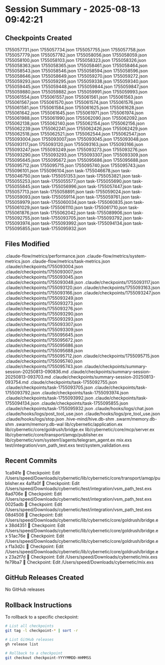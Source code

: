 # Session Summary - 2025-08-13 09:42:21

## Checkpoints Created
1755057731.json
1755057734.json
1755057755.json
1755057758.json
1755057779.json
1755057782.json
1755058056.json
1755058059.json
1755058100.json
1755058103.json
1755058323.json
1755058326.json
1755058363.json
1755058365.json
1755058461.json
1755058464.json
1755058543.json
1755058546.json
1755058594.json
1755058596.json
1755058646.json
1755058649.json
1755059270.json
1755059272.json
1755059293.json
1755059295.json
1755059338.json
1755059340.json
1755059445.json
1755059448.json
1755059844.json
1755059847.json
1755059880.json
1755059882.json
1755059991.json
1755059993.json
1755061554.json
1755061557.json
1755061561.json
1755061563.json
1755061567.json
1755061570.json
1755061574.json
1755061576.json
1755061581.json
1755061584.json
1755061625.json
1755061628.json
1755061642.json
1755061645.json
1755061971.json
1755061974.json
1755061988.json
1755061990.json
1755062090.json
1755062092.json
1755062138.json
1755062140.json
1755062154.json
1755062156.json
1755062239.json
1755062241.json
1755062426.json
1755062429.json
1755062518.json
1755062521.json
1755062544.json
1755062547.json
1755093004.json
1755093007.json
1755093045.json
1755093048.json
1755093117.json
1755093120.json
1755093163.json
1755093166.json
1755093247.json
1755093249.json
1755093273.json
1755093276.json
1755093290.json
1755093293.json
1755093307.json
1755093309.json
1755095645.json
1755095672.json
1755095686.json
1755095688.json
1755095712.json
1755095715.json
1755095740.json
1755095743.json
1755096101.json
1755096104.json
task-1755046678.json
task-1755046750.json
task-1755051353.json
task-1755053821.json
task-1755055253.json
task-1755055577.json
task-1755055690.json
task-1755055845.json
task-1755056996.json
task-1755057447.json
task-1755057713.json
task-1755058891.json
task-1755059024.json
task-1755059093.json
task-1755059114.json
task-1755059761.json
task-1755059979.json
task-1755060034.json
task-1755060835.json
task-1755061029.json
task-1755061110.json
task-1755061710.json
task-1755061876.json
task-1755062042.json
task-1755089906.json
task-1755092755.json
task-1755093705.json
task-1755093792.json
task-1755093974.json
task-1755093992.json
task-1755094134.json
task-1755095855.json
task-1755095932.json

## Files Modified
.claude-flow/metrics/performance.json
.claude-flow/metrics/system-metrics.json
.claude-flow/metrics/task-metrics.json
.claude/checkpoints/1755093004.json
.claude/checkpoints/1755093007.json
.claude/checkpoints/1755093045.json
.claude/checkpoints/1755093048.json
.claude/checkpoints/1755093117.json
.claude/checkpoints/1755093120.json
.claude/checkpoints/1755093163.json
.claude/checkpoints/1755093166.json
.claude/checkpoints/1755093247.json
.claude/checkpoints/1755093249.json
.claude/checkpoints/1755093273.json
.claude/checkpoints/1755093276.json
.claude/checkpoints/1755093290.json
.claude/checkpoints/1755093293.json
.claude/checkpoints/1755093307.json
.claude/checkpoints/1755093309.json
.claude/checkpoints/1755095645.json
.claude/checkpoints/1755095672.json
.claude/checkpoints/1755095686.json
.claude/checkpoints/1755095688.json
.claude/checkpoints/1755095712.json
.claude/checkpoints/1755095715.json
.claude/checkpoints/1755095740.json
.claude/checkpoints/1755095743.json
.claude/checkpoints/summary-session-20250813-090836.md
.claude/checkpoints/summary-session-20250813-093703.md
.claude/checkpoints/summary-session-20250813-093754.md
.claude/checkpoints/task-1755092755.json
.claude/checkpoints/task-1755093705.json
.claude/checkpoints/task-1755093792.json
.claude/checkpoints/task-1755093974.json
.claude/checkpoints/task-1755093992.json
.claude/checkpoints/task-1755094134.json
.claude/checkpoints/task-1755095855.json
.claude/checkpoints/task-1755095932.json
.claude/hooks/logs/chat.json
.claude/hooks/logs/post_tool_use.json
.claude/hooks/logs/pre_tool_use.json
.claude/hooks/logs/stop.json
.hive-mind/hive.db-shm
.swarm/memory.db-shm
.swarm/memory.db-wal
lib/cybernetic/application.ex
lib/cybernetic/core/goldrush/bridge.ex
lib/cybernetic/core/mcp/server.ex
lib/cybernetic/core/transport/amqp/publisher.ex
lib/cybernetic/vsm/system1/agents/telegram_agent.ex
mix.exs
test/integration/vsm_path_test.exs
test/system_validation.exs

## Recent Commits
1ca94fe 🔖 Checkpoint: Edit /Users/speed/Downloads/cybernetic/lib/cybernetic/core/transport/amqp/publisher.ex
4a1fa0f 🔖 Checkpoint: Edit /Users/speed/Downloads/cybernetic/test/integration/vsm_path_test.exs
8ad706e 🔖 Checkpoint: Edit /Users/speed/Downloads/cybernetic/test/integration/vsm_path_test.exs
0025adb 🔖 Checkpoint: Edit /Users/speed/Downloads/cybernetic/test/integration/vsm_path_test.exs
08d4508 🔖 Checkpoint: Edit /Users/speed/Downloads/cybernetic/lib/cybernetic/core/goldrush/bridge.ex
38d4351 🔖 Checkpoint: Edit /Users/speed/Downloads/cybernetic/lib/cybernetic/core/goldrush/bridge.ex
51ac76e 🔖 Checkpoint: Edit /Users/speed/Downloads/cybernetic/lib/cybernetic/core/goldrush/bridge.ex
f1a3d2c 🔖 Checkpoint: Edit /Users/speed/Downloads/cybernetic/lib/cybernetic/core/goldrush/bridge.ex
23a2f7d 🔖 Checkpoint: Edit /Users/speed/Downloads/cybernetic/mix.exs
fe79ba7 🔖 Checkpoint: Edit /Users/speed/Downloads/cybernetic/mix.exs

## GitHub Releases Created
No GitHub releases

## Rollback Instructions
To rollback to a specific checkpoint:
```bash
# List all checkpoints
git tag -l checkpoint-* | sort -r

# List GitHub releases
gh release list

# Rollback to a checkpoint
git checkout checkpoint-YYYYMMDD-HHMMSS
```
